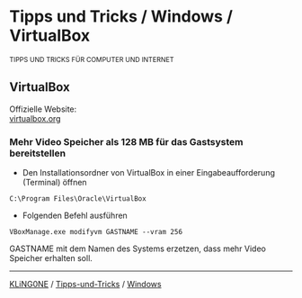 # Tipps und Tricks / Windows / VirtualBox
<small>TIPPS UND TRICKS FÜR COMPUTER UND INTERNET</small>

## VirtualBox

Offizielle Website:  
[virtualbox.org](https://www.virtualbox.org/)

### Mehr Video Speicher als 128 MB für das Gastsystem bereitstellen

* Den Installationsordner von VirtualBox in einer Eingabeaufforderung (Terminal) öffnen

```
C:\Program Files\Oracle\VirtualBox
```

* Folgenden Befehl ausführen
```
VBoxManage.exe modifyvm GASTNAME --vram 256
```

GASTNAME mit dem Namen des Systems erzetzen, dass mehr Video Speicher erhalten soll.

---

[KLiNG0NE](https://github.com/KLiNG0NE/) / [Tipps-und-Tricks](https://github.com/KLiNG0NE/Tipps-und-Tricks) / [Windows](README.md)
